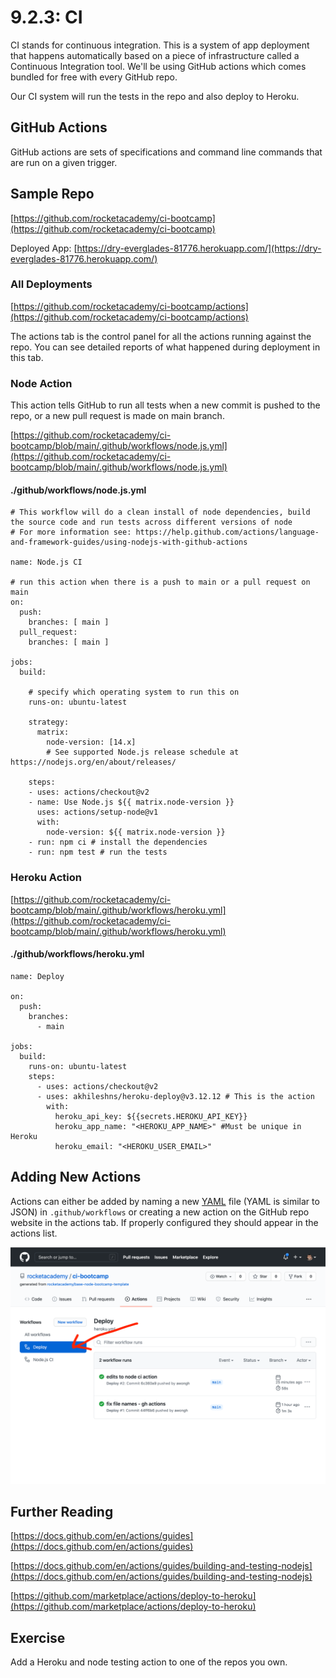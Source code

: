 # 9.2.3: CI

CI stands for continuous integration. This is a system of app deployment that happens automatically based on a piece of infrastructure called a Continuous Integration tool. We'll be using GitHub actions which comes bundled for free with every GitHub repo.

Our CI system will run the tests in the repo and also deploy to Heroku.

## GitHub Actions

GitHub actions are sets of specifications and command line commands that are run on a given trigger.

## Sample Repo

[https://github.com/rocketacademy/ci-bootcamp](https://github.com/rocketacademy/ci-bootcamp)

Deployed App: [https://dry-everglades-81776.herokuapp.com/](https://dry-everglades-81776.herokuapp.com/)

### All Deployments

[https://github.com/rocketacademy/ci-bootcamp/actions](https://github.com/rocketacademy/ci-bootcamp/actions)  
  
The actions tab is the control panel for all the actions running against the repo. You can see detailed reports of what happened during deployment in this tab. 

### Node Action

This action tells GitHub to run all tests when a new commit is pushed to the repo, or a new pull request is made on main branch.

[https://github.com/rocketacademy/ci-bootcamp/blob/main/.github/workflows/node.js.yml](https://github.com/rocketacademy/ci-bootcamp/blob/main/.github/workflows/node.js.yml)

#### ./github/workflows/node.js.yml

```text
# This workflow will do a clean install of node dependencies, build the source code and run tests across different versions of node
# For more information see: https://help.github.com/actions/language-and-framework-guides/using-nodejs-with-github-actions

name: Node.js CI

# run this action when there is a push to main or a pull request on main
on:
  push:
    branches: [ main ]
  pull_request:
    branches: [ main ]

jobs:
  build:

    # specify which operating system to run this on
    runs-on: ubuntu-latest

    strategy:
      matrix:
        node-version: [14.x]
        # See supported Node.js release schedule at https://nodejs.org/en/about/releases/

    steps:
    - uses: actions/checkout@v2
    - name: Use Node.js ${{ matrix.node-version }}
      uses: actions/setup-node@v1
      with:
        node-version: ${{ matrix.node-version }}
    - run: npm ci # install the dependencies
    - run: npm test # run the tests
```

### Heroku Action

[https://github.com/rocketacademy/ci-bootcamp/blob/main/.github/workflows/heroku.yml](https://github.com/rocketacademy/ci-bootcamp/blob/main/.github/workflows/heroku.yml)

#### ./github/workflows/heroku.yml

```text
name: Deploy

on:
  push:
    branches:
      - main

jobs:
  build:
    runs-on: ubuntu-latest
    steps:
      - uses: actions/checkout@v2
      - uses: akhileshns/heroku-deploy@v3.12.12 # This is the action
        with:
          heroku_api_key: ${{secrets.HEROKU_API_KEY}}
          heroku_app_name: "<HEROKU_APP_NAME>" #Must be unique in Heroku
          heroku_email: "<HEROKU_USER_EMAIL>"
```

## Adding New Actions

Actions can either be added by naming a new [YAML](https://en.wikipedia.org/wiki/YAML) file \(YAML is similar to JSON\) in `.github/workflows` or creating a new action on the GitHub repo website in the actions tab. If properly configured they should appear in the actions list.

![](../../.gitbook/assets/screen-shot-2021-03-16-at-12.54.11-am.png)

## Further Reading

[https://docs.github.com/en/actions/guides](https://docs.github.com/en/actions/guides)  
  
[https://docs.github.com/en/actions/guides/building-and-testing-nodejs](https://docs.github.com/en/actions/guides/building-and-testing-nodejs)  
  
[https://github.com/marketplace/actions/deploy-to-heroku](https://github.com/marketplace/actions/deploy-to-heroku)

## Exercise

Add a Heroku and node testing action to one of the repos you own.

